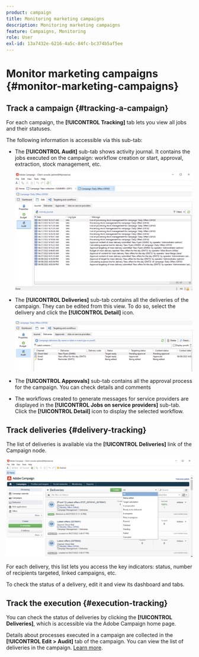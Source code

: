 ```yaml
---
product: campaign
title: Monitoring marketing campaigns
description: Monitoring marketing campaigns
feature: Campaigns, Monitoring
role: User
exl-id: 13a7432e-6216-4a5c-84fc-bc374b5af5ee
---
```

# Monitor marketing campaigns {#monitor-marketing-campaigns}

## Track a campaign {#tracking-a-campaign}

For each campaign, the **[!UICONTROL Tracking]** tab lets you view all jobs and their statuses. 

The following information is accessible via this sub-tab:

* The **[!UICONTROL Audit]** sub-tab shows activity journal. It contains the jobs executed on the campaign: workflow creation or start, approval, extraction, stock management, etc.

  ![](assets/campaign-audit-tab.png)

* The **[!UICONTROL Deliveries]** sub-tab contains all the deliveries of the campaign. They can be edited from this view. To do so, select the delivery and click the **[!UICONTROL Detail]** icon.

  ![](assets/campaign-delivery-tab.png)
  
* The **[!UICONTROL Approvals]** sub-tab contains all the approval process for the campaign. You can check details and comments

* The workflows created to generate messages for service providers are displayed in the **[!UICONTROL Jobs on service providers]** sub-tab. Click the **[!UICONTROL Detail]** icon to display the selected workflow. 

## Track deliveries {#delivery-tracking}

The list of deliveries is available via the **[!UICONTROL Deliveries]** link of the Campaign node.

![](assets/filter-deliveries-from-homepage.png)

For each delivery, this list lets you access the key indicators: status, number of recipients targeted, linked campaigns, etc.

To check the status of a delivery, edit it and view its dashboard and tabs.

<!--
>[!NOTE]
>
>Information concerning delivery details is available in [this section](../../delivery/using/about-message-tracking.md) section.
--> 

## Track the execution {#execution-tracking}

You can check the status of deliveries by clicking the **[!UICONTROL Deliveries]**, which is accessible via the Adobe Campaign home page.

Details about processes executed in a campaign are collected in the **[!UICONTROL Edit > Audit]** tab of the campaign. You can view the list of deliveries in the campaign. [Learn more](#tracking-a-campaign).
